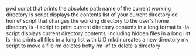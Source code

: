 pwd script that prints the absolute path name of the current working directory
ls script displays the contents list of your current directory
cd home/ script that changes the working directory to the user’s home directory
ls -l script to print current directory contents in a long format
ls -la script displays current directory contents, including hidden files in a long list
ls -lna prints all files in a long list with UID
mkdir creates a new directory
mv script to move a file
rm deletes betty
rm -rf to delete a directory
